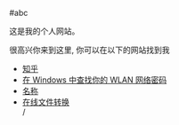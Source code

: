 #abc
<p>这是我的个人网站。 </p>
<p>很高兴你来到这里, 你可以在以下的网站找到我</p>

<ul>
  <li> <a href="https://www.zhihu.com/people/AJLoveChina">知乎</a> </li>
  <li> <a href="https://support.microsoft.com/zh-cn/windows/在-windows-中查找你的-wlan-网络密码-2ec74b2e-d9ec-ade1-cc9b-bef1429cb678">在 Windows 中查找你的 WLAN 网络密码</a> </li>
  <li> <a href="链接">名称</a> </li>
  <li> <a href="https://cdkm.com/cn">在线文件转换</a> </li>
  /
</ul>
